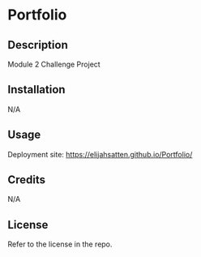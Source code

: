 # Portfolio

## Description

Module 2 Challenge Project

## Installation

N/A

## Usage

Deployment site: https://elijahsatten.github.io/Portfolio/

## Credits

N/A

## License

Refer to the license in the repo.
